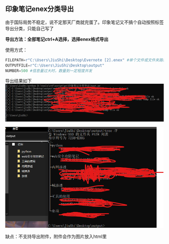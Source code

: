 ## 印象笔记enex分类导出 ##
由于国际局势不稳定，说不定那天厂商就完蛋了。印象笔记又不搞个自动按照标签导出分类，只能自己写了

**导出方法：全部笔记ctrl+A选择，选择enex格式导出**

使用方式：
```python
FILEPATH=r"C:\Users\JiuShi\Desktop\Evernote [2].enex" #单个文件或文件夹路径
OUTPUTFILE=r"C:\Users\JiuShi\Desktop\output"
NUMBER=500 #信息量过大时，数量到一定程度并发
```

导出结果如下
![](img/1.png)

![](img/2.png)

缺点：不支持导出附件，附件会作为图片放入html里

